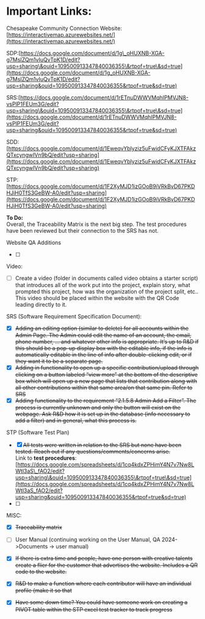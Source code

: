 # **Important Links:**

Chesapeake Community Connection Website: [https://interactivemap.azurewebsites.net/](https://interactivemap.azurewebsites.net/)

SDP:[https://docs.google.com/document/d/1g\_oHUXNB-XGA-g7MsIZQm1vIuQvTpK1D/edit?usp=sharing\&ouid=109500913347840036355\&rtpof=true\&sd=true](https://docs.google.com/document/d/1g_oHUXNB-XGA-g7MsIZQm1vIuQvTpK1D/edit?usp=sharing&ouid=109500913347840036355&rtpof=true&sd=true) 

SRS:[https://docs.google.com/document/d/1rETnuDWWVMqhIPMVJN8-vsPlP1FEUm3G/edit?usp=sharing\&ouid=109500913347840036355\&rtpof=true\&sd=true](https://docs.google.com/document/d/1rETnuDWWVMqhIPMVJN8-vsPlP1FEUm3G/edit?usp=sharing&ouid=109500913347840036355&rtpof=true&sd=true) 

SDD:[https://docs.google.com/document/d/1EweqvYblyziz5uFwidCFyKJXTFAkzQTxcyngwIVn9bQ/edit?usp=sharing](https://docs.google.com/document/d/1EweqvYblyziz5uFwidCFyKJXTFAkzQTxcyngwIVn9bQ/edit?usp=sharing) 

STP:[https://docs.google.com/document/d/1F2XyMJD1izGOoB9iVRkBvD67PKDHJiH0TfS3GeBW-A0/edit?usp=sharing](https://docs.google.com/document/d/1F2XyMJD1izGOoB9iVRkBvD67PKDHJiH0TfS3GeBW-A0/edit?usp=sharing) 

**To Do:**  
Overall, the Traceability Matrix is the next big step. The test procedures have been reviewed but their connection to the SRS has not.

Website QA Additions

- [ ] 

Video:

- [ ] Create a video (folder in documents called video obtains a starter script) that introduces all of the work put into the project, explain story, what prompted this project, how was the organization of the project split, etc.. This video should be placed within the website with the QR Code leading directly to it.  

SRS (Software Requirement Specification Document):

- [x] ~~Adding an editing option (similar to delete) for all accounts within the Admin Page. The Admin could edit the name of an account, the email, phone number, … and whatever other info is appropriate. It’s up to R\&D if this should be a pop-up display box with the editable info, if the info is automatically editable in the line of info after double-clicking edit, or if they want it to be a separate page.~~  
- [x] ~~Adding in functionality to open up a specific contribution/upload through clicking on a button labeled “view more” at the bottom of the descriptive box which will open up a new page that lists that contribution along with all other contributions within that same area/on that same pin. Refer to SRS~~   
- [x] ~~Adding functionality to the requirement “2.1.5.8 Admin Add a Filter”. The process is currently unknown and only the button will exist on the webpage. Ask R\&D how it is set up in the database (info necessary to add a filter) and in general, what this process is.~~

STP (Software Test Plan)

- [x] ~~All tests were written in relation to the SRS but none have been tested. Reach out if any questions/comments/concerns arise.~~  
      Link to **test procedures**:  
      [https://docs.google.com/spreadsheets/d/1cq4kdxZPHimY4N7v7Nw8LWtl3aS\_fAO2/edit?usp=sharing\&ouid=109500913347840036355\&rtpof=true\&sd=true](https://docs.google.com/spreadsheets/d/1cq4kdxZPHimY4N7v7Nw8LWtl3aS_fAO2/edit?usp=sharing&ouid=109500913347840036355&rtpof=true&sd=true)   
- [ ]   
        
      

MISC:

- [x] ~~Traceability matrix~~  
- [ ] User Manual (continuing working on the User Manual, QA 2024-\>Documents \-\> user manual)   
- [x] ~~If there is extra time and people, have one person with creative talents create a flier for the customer that advertises the website. Includes a QR code to the website.~~  
- [x] ~~R\&D to make a function where each contributor will have an individual profile (make it so that~~   
- [x] ~~Have some down time? You could have someone work on creating a PIVOT table within the STP excel test tracker to track progress~~   
      